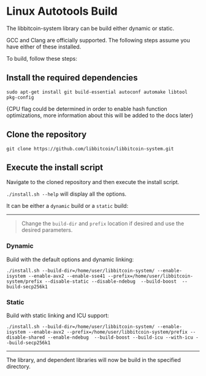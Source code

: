 # Linux Autotools Build

The libbitcoin-system library can be build either dynamic or static.

GCC and Clang are officially supported.
The following steps assume you have either of these installed.

To build, follow these steps:
## Install the required dependencies
```
sudo apt-get install git build-essential autoconf automake libtool pkg-config 
```

{CPU flag could be determined in order to enable hash function optimizations, more information about this will be added to the docs later}

## Clone the repository

```
git clone https://github.com/libbitcoin/libbitcoin-system.git
```

## Execute the install script

Navigate to the cloned repository and then execute the install script.

`./install.sh --help` will display all the options.

It can be either a `dynamic` build or a `static` build:

---

> Change the `build-dir` and `prefix` location if desired and use the desired parameters.

### Dynamic

Build with the default options and dynamic linking:
```
./install.sh --build-dir=/home/user/libbitcoin-system/ --enable-isystem --enable-avx2 --enable-sse41 --prefix=/home/user/libbitcoin-system/prefix --disable-static --disable-ndebug  --build-boost  --build-secp256k1
```

### Static

Build with static linking and ICU support:
```
./install.sh --build-dir=/home/user/libbitcoin-system/ --enable-isystem --enable-avx2 --prefix=/home/user/libbitcoin-system/prefix --disable-shared --enable-ndebug  --build-boost --build-icu --with-icu --build-secp256k1
```

---

The library, and dependent libraries will now be build in the specified directory.
